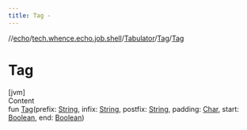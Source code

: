 ```yaml
---
title: Tag -
---
```

//[echo](../../../index.md)/[tech.whence.echo.job.shell](../../index.md)/[Tabulator](../index.md)/[Tag](index.md)/[Tag](-tag.md)



# Tag  
[jvm]  
Content  
fun [Tag](-tag.md)(prefix: [String](https://kotlinlang.org/api/latest/jvm/stdlib/kotlin/-string/index.html), infix: [String](https://kotlinlang.org/api/latest/jvm/stdlib/kotlin/-string/index.html), postfix: [String](https://kotlinlang.org/api/latest/jvm/stdlib/kotlin/-string/index.html), padding: [Char](https://kotlinlang.org/api/latest/jvm/stdlib/kotlin/-char/index.html), start: [Boolean](https://kotlinlang.org/api/latest/jvm/stdlib/kotlin/-boolean/index.html), end: [Boolean](https://kotlinlang.org/api/latest/jvm/stdlib/kotlin/-boolean/index.html))  



